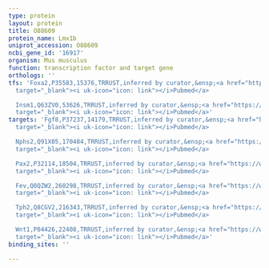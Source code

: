 ```yaml
---
type: protein
layout: protein
title: O88609
protein_name: Lmx1b
uniprot_accession: O88609
ncbi_gene_id: '16917'
organism: Mus musculus
function: transcription factor and target gene
orthologs: ''
tfs: 'Foxa2,P35583,15376,TRRUST,inferred by curator,&ensp;<a href="https://www.ncbi.nlm.nih.gov/pubmed/?term=22696295%5Buid%5D+OR+29087512%5Buid%5D"
  target="_blank"><i uk-icon="icon: link"></i>Pubmed</a>

  Insm1,Q63ZV0,53626,TRRUST,inferred by curator,&ensp;<a href="https://www.ncbi.nlm.nih.gov/pubmed/?term=19542360%5Buid%5D+OR+29087512%5Buid%5D"
  target="_blank"><i uk-icon="icon: link"></i>Pubmed</a>'
targets: 'Fgf8,P37237,14179,TRRUST,inferred by curator,&ensp;<a href="https://www.ncbi.nlm.nih.gov/pubmed/?term=17166916%5Buid%5D+OR+29087512%5Buid%5D"
  target="_blank"><i uk-icon="icon: link"></i>Pubmed</a>

  Nphs2,Q91X05,170484,TRRUST,inferred by curator,&ensp;<a href="https://www.ncbi.nlm.nih.gov/pubmed/?term=19562271%5Buid%5D+OR+29087512%5Buid%5D"
  target="_blank"><i uk-icon="icon: link"></i>Pubmed</a>

  Pax2,P32114,18504,TRRUST,inferred by curator,&ensp;<a href="https://www.ncbi.nlm.nih.gov/pubmed/?term=22397680%5Buid%5D+OR+29087512%5Buid%5D"
  target="_blank"><i uk-icon="icon: link"></i>Pubmed</a>

  Fev,Q8QZW2,260298,TRRUST,inferred by curator,&ensp;<a href="https://www.ncbi.nlm.nih.gov/pubmed/?term=20649486%5Buid%5D+OR+17151281%5Buid%5D+OR+29087512%5Buid%5D"
  target="_blank"><i uk-icon="icon: link"></i>Pubmed</a>

  Tph2,Q8CGV2,216343,TRRUST,inferred by curator,&ensp;<a href="https://www.ncbi.nlm.nih.gov/pubmed/?term=20649486%5Buid%5D+OR+29087512%5Buid%5D"
  target="_blank"><i uk-icon="icon: link"></i>Pubmed</a>

  Wnt1,P04426,22408,TRRUST,inferred by curator,&ensp;<a href="https://www.ncbi.nlm.nih.gov/pubmed/?term=17166916%5Buid%5D+OR+29087512%5Buid%5D"
  target="_blank"><i uk-icon="icon: link"></i>Pubmed</a>'
binding_sites: ''

---
```

